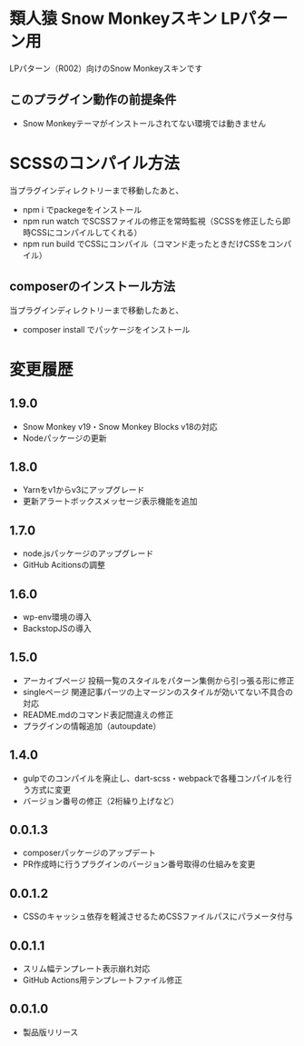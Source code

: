 # 類人猿 Snow Monkeyスキン LPパターン用
LPパターン（R002）向けのSnow Monkeyスキンです

## このプラグイン動作の前提条件
- Snow Monkeyテーマがインストールされてない環境では動きません

# SCSSのコンパイル方法
当プラグインディレクトリーまで移動したあと、

- npm i でpackegeをインストール
- npm run watch でSCSSファイルの修正を常時監視（SCSSを修正したら即時CSSにコンパイルしてくれる）
- npm run build でCSSにコンパイル（コマンド走ったときだけCSSをコンパイル）

## composerのインストール方法
当プラグインディレクトリーまで移動したあと、

- composer install でパッケージをインストール

# 変更履歴
## 1.9.0
- Snow Monkey v19・Snow Monkey Blocks v18の対応
- Nodeパッケージの更新
## 1.8.0
- Yarnをv1からv3にアップグレード
- 更新アラートボックスメッセージ表示機能を追加
## 1.7.0
- node.jsパッケージのアップグレード
- GitHub Acitionsの調整
## 1.6.0
- wp-env環境の導入
- BackstopJSの導入

## 1.5.0
- アーカイブページ 投稿一覧のスタイルをパターン集側から引っ張る形に修正
- singleページ 関連記事パーツの上マージンのスタイルが効いてない不具合の対応
- README.mdのコマンド表記間違えの修正
- プラグインの情報追加（autoupdate）

## 1.4.0
- gulpでのコンパイルを廃止し、dart-scss・webpackで各種コンパイルを行う方式に変更
- バージョン番号の修正（2桁繰り上げなど）

## 0.0.1.3
- composerパッケージのアップデート
- PR作成時に行うプラグインのバージョン番号取得の仕組みを変更

## 0.0.1.2
- CSSのキャッシュ依存を軽減させるためCSSファイルパスにパラメータ付与

## 0.0.1.1
- スリム幅テンプレート表示崩れ対応
- GitHub Actions用テンプレートファイル修正

## 0.0.1.0
- 製品版リリース
